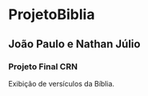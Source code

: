 # ProjetoBiblia
## João Paulo e Nathan Júlio
### Projeto Final CRN

Exibição de versículos da Bíblia.
